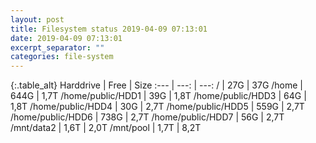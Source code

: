 ```yaml
---
layout: post
title: Filesystem status 2019-04-09 07:13:01
date: 2019-04-09 07:13:01
excerpt_separator: ""
categories: file-system
---
```

{:.table_alt}
Harddrive | Free | Size
:--- | ---: | ---:
/ | 27G | 37G
/home | 644G | 1,7T
/home/public/HDD1 | 39G | 1,8T
/home/public/HDD3 | 64G | 1,8T
/home/public/HDD4 | 30G | 2,7T
/home/public/HDD5 | 559G | 2,7T
/home/public/HDD6 | 738G | 2,7T
/home/public/HDD7 | 56G | 2,7T
/mnt/data2 | 1,6T | 2,0T
/mnt/pool | 1,7T | 8,2T

